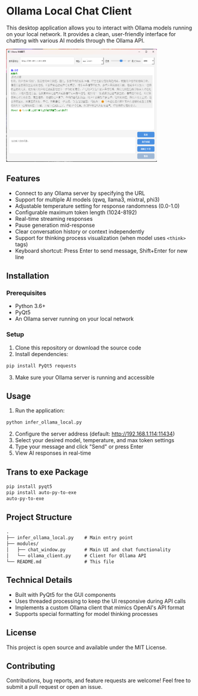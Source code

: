 # Ollama Local Chat Client

This desktop application allows you to interact with Ollama models running on your local network. It provides a clean, user-friendly interface for chatting with various AI models through the Ollama API.

<img alt="img.png" height="300" src="imgs/img_1.png" width="400"/>

## Features

- Connect to any Ollama server by specifying the URL
- Support for multiple AI models (qwq, llama3, mixtral, phi3)
- Adjustable temperature setting for response randomness (0.0-1.0)
- Configurable maximum token length (1024-8192)
- Real-time streaming responses
- Pause generation mid-response
- Clear conversation history or context independently
- Support for thinking process visualization (when model uses `<think>` tags)
- Keyboard shortcut: Press Enter to send message, Shift+Enter for new line

## Installation

### Prerequisites

- Python 3.6+
- PyQt5
- An Ollama server running on your local network

### Setup

1. Clone this repository or download the source code
2. Install dependencies:

```bash
pip install PyQt5 requests
```

3. Make sure your Ollama server is running and accessible

## Usage

1. Run the application:

```bash
python infer_ollama_local.py
```

2. Configure the server address (default: http://192.168.1.114:11434)
3. Select your desired model, temperature, and max token settings
4. Type your message and click "Send" or press Enter
5. View AI responses in real-time


## Trans to exe Package
```shell
pip install pyqt5
pip install auto-py-to-exe
auto-py-to-exe
```

## Project Structure

```
.
├── infer_ollama_local.py    # Main entry point
├── modules/
│   ├── chat_window.py       # Main UI and chat functionality
│   └── ollama_client.py     # Client for Ollama API
└── README.md                # This file
```

## Technical Details

- Built with PyQt5 for the GUI components
- Uses threaded processing to keep the UI responsive during API calls
- Implements a custom Ollama client that mimics OpenAI's API format
- Supports special formatting for model thinking processes

## License

This project is open source and available under the MIT License.

## Contributing

Contributions, bug reports, and feature requests are welcome! Feel free to submit a pull request or open an issue.
